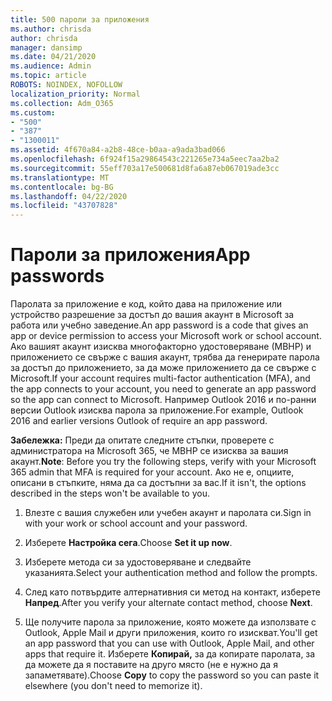 ```yaml
---
title: 500 пароли за приложения
ms.author: chrisda
author: chrisda
manager: dansimp
ms.date: 04/21/2020
ms.audience: Admin
ms.topic: article
ROBOTS: NOINDEX, NOFOLLOW
localization_priority: Normal
ms.collection: Adm_O365
ms.custom:
- "500"
- "387"
- "1300011"
ms.assetid: 4f670a84-a2b8-48ce-b0aa-a9ada3bad066
ms.openlocfilehash: 6f924f15a29864543c221265e734a5eec7aa2ba2
ms.sourcegitcommit: 55eff703a17e500681d8fa6a87eb067019ade3cc
ms.translationtype: MT
ms.contentlocale: bg-BG
ms.lasthandoff: 04/22/2020
ms.locfileid: "43707828"
---
```

# <a name="app-passwords"></a><span data-ttu-id="28819-102">Пароли за приложения</span><span class="sxs-lookup"><span data-stu-id="28819-102">App passwords</span></span>

<span data-ttu-id="28819-103">Паролата за приложение е код, който дава на приложение или устройство разрешение за достъп до вашия акаунт в Microsoft за работа или учебно заведение.</span><span class="sxs-lookup"><span data-stu-id="28819-103">An app password is a code that gives an app or device permission to access your Microsoft work or school account.</span></span> <span data-ttu-id="28819-104">Ако вашият акаунт изисква многофакторно удостоверяване (МВНР) и приложението се свърже с вашия акаунт, трябва да генерирате парола за достъп до приложението, за да може приложението да се свърже с Microsoft.</span><span class="sxs-lookup"><span data-stu-id="28819-104">If your account requires multi-factor authentication (MFA), and the app connects to your account, you need to generate an app password so the app can connect to Microsoft.</span></span> <span data-ttu-id="28819-105">Например Outlook 2016 и по-ранни версии Outlook изисква парола за приложение.</span><span class="sxs-lookup"><span data-stu-id="28819-105">For example, Outlook 2016 and earlier versions Outlook of require an app password.</span></span>

 <span data-ttu-id="28819-106">**Забележка:** Преди да опитате следните стъпки, проверете с администратора на Microsoft 365, че МВНР се изисква за вашия акаунт.</span><span class="sxs-lookup"><span data-stu-id="28819-106">**Note**: Before you try the following steps, verify with your Microsoft 365 admin that MFA is required for your account.</span></span> <span data-ttu-id="28819-107">Ако не е, опциите, описани в стъпките, няма да са достъпни за вас.</span><span class="sxs-lookup"><span data-stu-id="28819-107">If it isn't, the options described in the steps won't be available to you.</span></span>

1. <span data-ttu-id="28819-108">Влезте с вашия служебен или учебен акаунт и паролата си.</span><span class="sxs-lookup"><span data-stu-id="28819-108">Sign in with your work or school account and your password.</span></span>

2. <span data-ttu-id="28819-109">Изберете **Настройка сега**.</span><span class="sxs-lookup"><span data-stu-id="28819-109">Choose **Set it up now**.</span></span>

3. <span data-ttu-id="28819-110">Изберете метода си за удостоверяване и следвайте указанията.</span><span class="sxs-lookup"><span data-stu-id="28819-110">Select your authentication method and follow the prompts.</span></span>

4. <span data-ttu-id="28819-111">След като потвърдите алтернативния си метод на контакт, изберете **Напред**.</span><span class="sxs-lookup"><span data-stu-id="28819-111">After you verify your alternate contact method, choose **Next**.</span></span>

5. <span data-ttu-id="28819-112">Ще получите парола за приложение, която можете да използвате с Outlook, Apple Mail и други приложения, които го изискват.</span><span class="sxs-lookup"><span data-stu-id="28819-112">You'll get an app password that you can use with Outlook, Apple Mail, and other apps that require it.</span></span> <span data-ttu-id="28819-113">Изберете **Копирай,** за да копирате паролата, за да можете да я поставите на друго място (не е нужно да я запаметявате).</span><span class="sxs-lookup"><span data-stu-id="28819-113">Choose **Copy** to copy the password so you can paste it elsewhere (you don't need to memorize it).</span></span>
